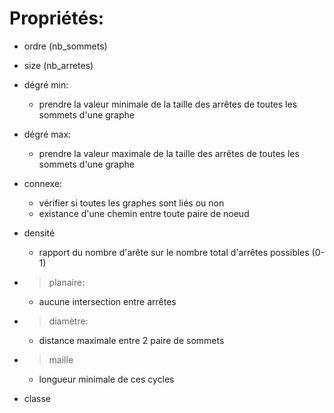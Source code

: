 #   Propriétés:
*   ordre (nb_sommets)
*   size (nb_arretes)

*   dégré min: 
    -   prendre la valeur minimale de la taille des arrêtes de toutes les sommets d'une graphe
*   dégré max: 
    -   prendre la valeur maximale de la taille des arrêtes de toutes les sommets d'une graphe
*   connexe:
    -   vérifier si toutes les graphes sont liés ou non
    -   existance d'une chemin entre toute paire de noeud
*   densité
    -   rapport du nombre d'arête sur le nombre total d'arrêtes possibles (0-1)
*   > planaire:
    -   aucune intersection entre arrêtes
*   > diamètre:
    -   distance maximale entre 2 paire de sommets
*   > maille 
    -   longueur minimale de ces cycles
<!-- *   chemin simple/élémentaire -->


*   classe